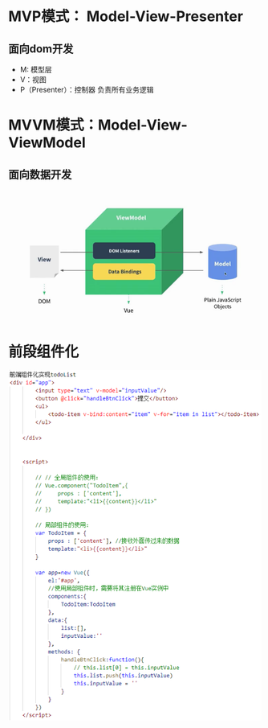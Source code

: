 # MVP模式： Model-View-Presenter  
##  面向dom开发
* M: 模型层
* V：视图
* P（Presenter）：控制器  负责所有业务逻辑

# MVVM模式：Model-View-ViewModel
## 面向数据开发
![RUNOOB 图标](./picture/mvvm.png)

# 前段组件化
![RUNOOB 图标](./picture/vue_002.png)

